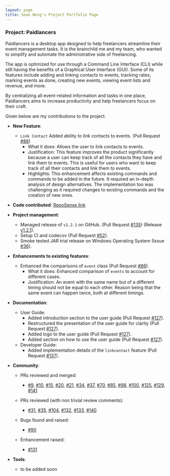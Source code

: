 ```yaml
---
layout: page
title: Sean Wong's Project Portfolio Page
---
```


### Project: Paidlancers

Paidlancers is a desktop app designed to help freelancers streamline their event management tasks. It is the brainchild me and my team, who wanted to simplify and automate the administrative side of freelancing.

The app is optimized for use through a Command Line Interface (CLI) while still having the benefits of a Graphical User Interface (GUI). Some of its features include adding and linking contacts to events, tracking rates, marking events as done, creating new events, viewing event lists and revenue, and more.

By centralizing all event-related information and tasks in one place, Paidlancers aims to increase productivity and help freelancers focus on their craft.

Given below are my contributions to the project.

* **New Feature**:​
  * `Link Contact` Added ability to link contacts to events. (Pull Request [#88](https://github.com/AY2223S2-CS2103T-T11-3/tp/pull/88))
      * What it does: Allows the user to link contacts to events.
      * Justification: This feature improves the product significantly because a user can keep track of all the contacts they have and link them to events. This is useful for users who want to keep track of all their contacts and link them to events.
      * Highlights: This enhancement affects existing commands and commands to be added in the future. It required an in-depth analysis of design alternatives. The implementation too was challenging as it required changes to existing commands and the creation of new ones.

* **Code contributed**: [RepoSense link](https://nus-cs2103-ay2223s2.github.io/tp-dashboard/?search=extrashotlatte&sort=groupTitle&sortWithin=title&timeframe=commit&mergegroup=&groupSelect=groupByRepos&breakdown=true&checkedFileTypes=docs~functional-code~test-code~other&since=2023-02-17)

* **Project management**:
    * Managed release of `v1.2.1` on GitHub.
    (Pull Request [#135](https://github.com/AY2223S2-CS2103T-T11-3/tp/pull/135))
    (Release [v1.2.1](https://github.com/AY2223S2-CS2103T-T11-3/tp/releases/tag/v.1.2.1)).
    * Setup CI and codecov (Pull Request [#52](https://github.com/AY2223S2-CS2103T-T11-3/tp/pull/52)).
    * Smoke tested JAR trial release on Windows Operating System
    (Issue [#36](https://github.com/AY2223S2-CS2103T-T11-3/tp/issues/136)).

* **Enhancements to existing features**:
  * Enhanced the comparisons of `event` class
  (Pull Request [#86](https://github.com/AY2223S2-CS2103T-T11-3/tp/pull/86)).
    * What it does: Enhanced comparison of `events` to account for different cases.
    * Justification: An event with the same name but of a different timing should not be equal to each other.
    Reason being that the same event can happen twice, both at different timings.

* **Documentation**:
    * User Guide:
      * Added introduction section to the user guide
      (Pull Request [#127](https://github.com/AY2223S2-CS2103T-T11-3/tp/pull/127)).
      * Restructured the presentation of the user guide for clarity
      (Pull Request [#127](https://github.com/AY2223S2-CS2103T-T11-3/tp/pull/127)).
      * Added logo to the user guide (Pull Request [#127](https://github.com/AY2223S2-CS2103T-T11-3/tp/pull/127)).
      * Added section on how to use the user guide
      (Pull Request [#127](https://github.com/AY2223S2-CS2103T-T11-3/tp/pull/127)).
    * Developer Guide:
      * Added implementation details of the `linkcontact` feature
      (Pull Request [#137](https://github.com/AY2223S2-CS2103T-T11-3/tp/pull/137)). 

* **Community**:
    * PRs reviewed and merged:
      * [#9](https://github.com/AY2223S2-CS2103T-T11-3/tp/pull/9),
      [#10](https://github.com/AY2223S2-CS2103T-T11-3/tp/pull/10),
      [#15](https://github.com/AY2223S2-CS2103T-T11-3/tp/pull/15),
      [#20](https://github.com/AY2223S2-CS2103T-T11-3/tp/pull/20),
      [#21](https://github.com/AY2223S2-CS2103T-T11-3/tp/pull/21),
      [#34](https://github.com/AY2223S2-CS2103T-T11-3/tp/pull/34),
      [#37](https://github.com/AY2223S2-CS2103T-T11-3/tp/pull/37),
      [#70](https://github.com/AY2223S2-CS2103T-T11-3/tp/pull/70),
      [#85](https://github.com/AY2223S2-CS2103T-T11-3/tp/pull/85),
      [#98](https://github.com/AY2223S2-CS2103T-T11-3/tp/pull/98),
      [#100](https://github.com/AY2223S2-CS2103T-T11-3/tp/pull/100),
      [#125](https://github.com/AY2223S2-CS2103T-T11-3/tp/pull/125),
      [#129](https://github.com/AY2223S2-CS2103T-T11-3/tp/pull/129),
      [#141](https://github.com/AY2223S2-CS2103T-T11-3/tp/pull/141)

    * PRs reviewed (with non trivial review comments):
      * [#31](https://github.com/AY2223S2-CS2103T-T11-3/tp/pull/31),
      [#35](https://github.com/AY2223S2-CS2103T-T11-3/tp/pull/35),
      [#104](https://github.com/AY2223S2-CS2103T-T11-3/tp/pull/104),
      [#132](https://github.com/AY2223S2-CS2103T-T11-3/tp/pull/132),
      [#133](https://github.com/AY2223S2-CS2103T-T11-3/tp/pull/133),
      [#140](https://github.com/AY2223S2-CS2103T-T11-3/tp/pull/140)

    * Bugs found and raised:
      * [#90](https://github.com/AY2223S2-CS2103T-T11-3/tp/issues/90)

    * Enhancement raised:
      * [#131](https://github.com/AY2223S2-CS2103T-T11-3/tp/issues/131)

* **Tools**:
    * to be added soon
